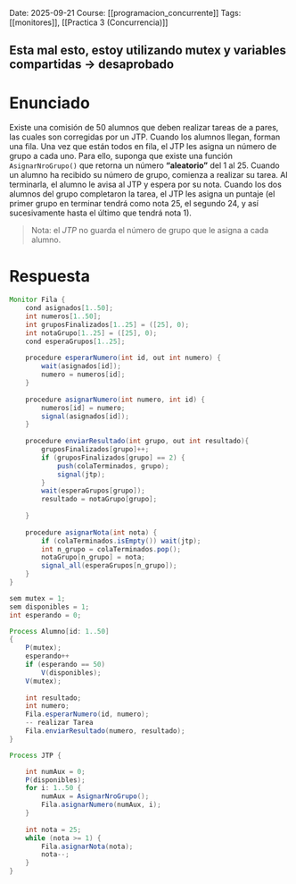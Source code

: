 Date: 2025-09-21
Course: [[programacion_concurrente]]
Tags: [[monitores]], [[Practica 3 (Concurrencia)]]

## Esta mal esto, estoy utilizando mutex y variables compartidas -> desaprobado

# Enunciado
Existe una comisión de 50 alumnos que deben realizar tareas de a pares, las cuales son corregidas por un JTP. Cuando los alumnos llegan, forman una fila. Una vez que están todos en fila, el JTP les asigna un número de grupo a cada uno. Para ello, suponga que existe una función `AsignarNroGrupo()` que retorna un número **“aleatorio”** del 1 al 25. Cuando un alumno ha recibido su número de grupo, comienza a realizar su tarea. Al terminarla, el alumno le avisa al JTP y espera por su nota. Cuando los dos alumnos del grupo completaron la tarea, el JTP les asigna un puntaje (el primer grupo en terminar tendrá como nota 25, el segundo 24, y así sucesivamente hasta el último que tendrá nota 1).

> Nota: el *JTP* no guarda el número de grupo que le asigna a cada alumno.
# Respuesta

```java
Monitor Fila {
    cond asignados[1..50];
    int numeros[1..50];
    int gruposFinalizados[1..25] = ([25], 0);
    int notaGrupo[1..25] = ([25], 0);
    cond esperaGrupos[1..25];
    
    procedure esperarNumero(int id, out int numero) {
        wait(asignados[id]);
        numero = numeros[id];
    }
    
    procedure asignarNumero(int numero, int id) {
        numeros[id] = numero;
        signal(asignados[id]);
    }
    
    procedure enviarResultado(int grupo, out int resultado){
        gruposFinalizados[grupo]++;
        if (gruposFinalizados[grupo] == 2) {
            push(colaTerminados, grupo);
            signal(jtp);
        } 
        wait(esperaGrupos[grupo]);
        resultado = notaGrupo[grupo];
        
    }
    
    procedure asignarNota(int nota) {
        if (colaTerminados.isEmpty()) wait(jtp);
        int n_grupo = colaTerminados.pop();
        notaGrupo[n_grupo] = nota;
        signal_all(esperaGrupos[n_grupo]);
    }
}

sem mutex = 1;
sem disponibles = 1;
int esperando = 0;

Process Alumno[id: 1..50]
{
    P(mutex);
    esperando++
    if (esperando == 50) 
        V(disponibles);
    V(mutex);
    
    int resultado;
    int numero;
    Fila.esperarNumero(id, numero);
    -- realizar Tarea
    Fila.enviarResultado(numero, resultado);
}

Process JTP {

    int numAux = 0;
    P(disponibles);
    for i: 1..50 {
        numAux = AsignarNroGrupo();
        Fila.asignarNumero(numAux, i);
    }
    
    int nota = 25;
    while (nota >= 1) {
        Fila.asignarNota(nota);
        nota--;
    }
}
```
